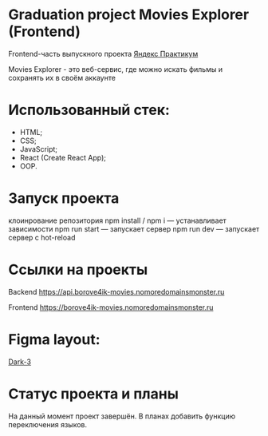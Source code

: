 # Graduation project Movies Explorer (Frontend)

Frontend-часть выпускного проекта [Яндекс Практикум](https://practicum.yandex.ru/)

Movies Explorer - это веб-сервис, где можно искать фильмы и сохранять их в своём аккаунте

# Использованный стек:
* HTML;
* CSS;
* JavaScript;
* React (Create React App);
* OOP.

# Запуск проекта
клоинрование репозитория
npm install / npm i — устанавливает зависимости 
npm run start — запускает сервер
npm run dev — запускает сервер с hot-reload

# Ссылки на проекты

Backend https://api.borove4ik-movies.nomoredomainsmonster.ru

Frontend https://borove4ik-movies.nomoredomainsmonster.ru

# Figma layout:
[Dark-3](https://www.figma.com/file/6FMWkB94wE7KTkcCgUXtnC/%D0%94%D0%B8%D0%BF%D0%BB%D0%BE%D0%BC%D0%BD%D1%8B%D0%B9-%D0%BF%D1%80%D0%BE%D0%B5%D0%BA%D1%82?type=design&node-id=1%3A8895&mode=design&t=8iZhOWeIL57OYHHl-1)

# Статус проекта и планы

На данный момент проект завершён.
В планах добавить функцию переключения языков.
